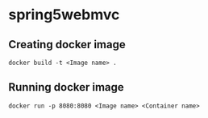 # spring5webmvc

## Creating docker image

```
docker build -t <Image name> .
```

## Running docker image

```
docker run -p 8080:8080 <Image name> <Container name>
```
